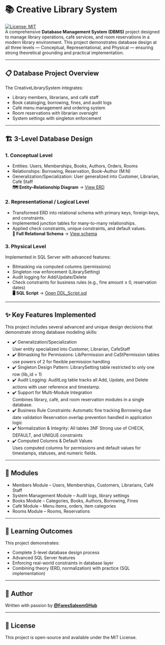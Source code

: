 # 📚 Creative Library System
[![License: MIT](https://img.shields.io/badge/License-MIT-yellow.svg)](LICENSE)<br>
A comprehensive **Database Management System (DBMS)** project designed to manage library operations, café services, and room reservations in a modern library environment.
This project demonstrates database design at all three levels — Conceptual, Representational, and Physical — ensuring strong theoretical grounding and practical implementation.

---

## 📋 Database Project Overview
The CreativeLibrarySystem integrates:<br>
- Library members, librarians, and café staff
- Book cataloging, borrowing, fines, and audit logs
- Café menu management and ordering system
- Room reservations with librarian oversight
- System settings with singleton enforcement

---

## 🏗️ 3-Level Database Design
### 1. Conceptual Level
- Entities: Users, Memberships, Books, Authors, Orders, Rooms<br>
- Relationships: Borrowing, Reservation, Book–Author (M:N)<br>
- Generalization/Specialization: User generalized into Customer, Librarian, Café Staff<br>
**🗺️ Entity–Relationship Diagram** → [View ERD](./Concceputal-Data-Model/ERD.png)

### 2. Representational / Logical Level
- Transformed ERD into relational schema with primary keys, foreign keys, and constraints.<br>
- Implemented junction tables for many-to-many relationships.<br>
- Applied check constraints, unique constraints, and default values.<br>
**📐 Full Relational Schema** → [View schema](./Representational-Data-Model/Relational_Schema_Notaion.txt)

### 3. Physical Level
Implemented in SQL Server with advanced features:<br>
- Bitmasking via computed columns (permissions)<br>
- Singleton row enforcement (LibrarySetting)<br>
- Audit logging for Add/Update/Delete<br>
- Check constraints for business rules (e.g., fine amount ≥ 0, reservation dates)<br>
**🖥️ SQL Script** → [Open DDL_Script.sql](./Physical-Data-Model/DDL_Script.sql)

---

## ✨ Key Features Implemented
This project includes several advanced and unique design decisions that demonstrate strong database modeling skills:
- ✔️ Generalization/Specialization<br>
  User entity specialized into Customer, Librarian, CafeStaff
- ✔️ Bitmasking for Permissions:
  LibPermission and CaStPermission tables use powers of 2 for flexible permission handling
- ✔️ Singleton Design Pattern:
  LibrarySetting table restricted to only one row (lib_id = 1)
- ✔️ Audit Logging:
  AuditLog table tracks all Add, Update, and Delete actions with user reference and timestamp.
- ✔️ Support for Multi-Module Integration<br>
  Combines library, café, and room reservation modules in a single database.
- ✔️ Business Rule Constraints:
  Automatic fine tracking
  Borrowing due date validation
  Reservation overlap prevention handled in application logic
- ✔️ Normalization & Integrity:
  All tables 3NF
  Strong use of CHECK, DEFAULT, and UNIQUE constraints
- ✔️ Computed Columns & Default Values<br>
  Uses computed columns for permissions and default values for timestamps, statuses, and numeric fields.

---

## 📂 Modules
- Members Module – Users, Memberships, Customers, Librarians, Café Staff
- System Management Module – Audit logs, library settings
- Books Module – Categories, Books, Authors, Borrowing, Fines
- Café Module – Menu items, orders, item categories
- Rooms Module – Rooms, Reservations

---

## 📖 Learning Outcomes
This project demonstrates:
- Complete 3-level database design process
- Advanced SQL Server features
- Enforcing real-world constraints in database layer
- Combining theory (ERD, normalization) with practice (SQL implementation)

---

## 👤 Author
Written with passion by **[@FaresSaleemGHub](https://github.com/FaresSaleemGHub)**

---

## 📜 License
This project is open-source and available under the MIT License.

